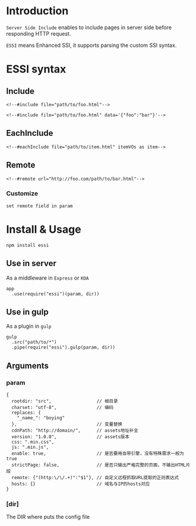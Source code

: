 # Introduction

`Server Side Include` enables to include pages in server side before responding HTTP request.

`ESSI` means Enhanced SSI, it supports parsing the custom SSI syntax.

# ESSI syntax

## Include

	<!--#include file="path/to/foo.html"-->
	
	<!--#include file="path/to/foo.html" data='{"foo":"bar"}'-->
	
## EachInclude

	<!--#eachInclude file="path/to/item.html" itemVOs as item-->

## Remote

	<!--#remote url="http://foo.com/path/to/bar.html"-->

### Customize

	set remote field in param


# Install & Usage

```
npm install essi
```

## Use in server

As a middleware in `Express` or `KOA`

```
app
  .use(require("essi")(param, dir))
```

## Use in gulp

As a plugin in `gulp`

```
gulp
  .src("path/to/*")
  .pipe(require("essi").gulp(param, dir))
```

## Arguments

### param

```
{
  rootdir: "src",                 // 根目录
  charset: "utf-8",               // 编码
  replaces: {
    "_name_": "boying"
  },                              // 变量替换
  cdnPath: "http://domain/",      // assets地址补全
  version: "1.0.0",               // assets版本
  css: ".min.css",
  js: ".min.js",
  enable: true,                   // 是否要用自带引擎，没有特殊需求一般为true
  strictPage: false,              // 是否只输出严格完整的页面，不输出HTML片段
  remote: {"(http:\/\/.+)":"$1"}, // 自定义远程抓取URL提取的正则表达式
  hosts: {}                       // 域名与IP的hosts对应
}
```

### [dir]

The DIR where puts the config file